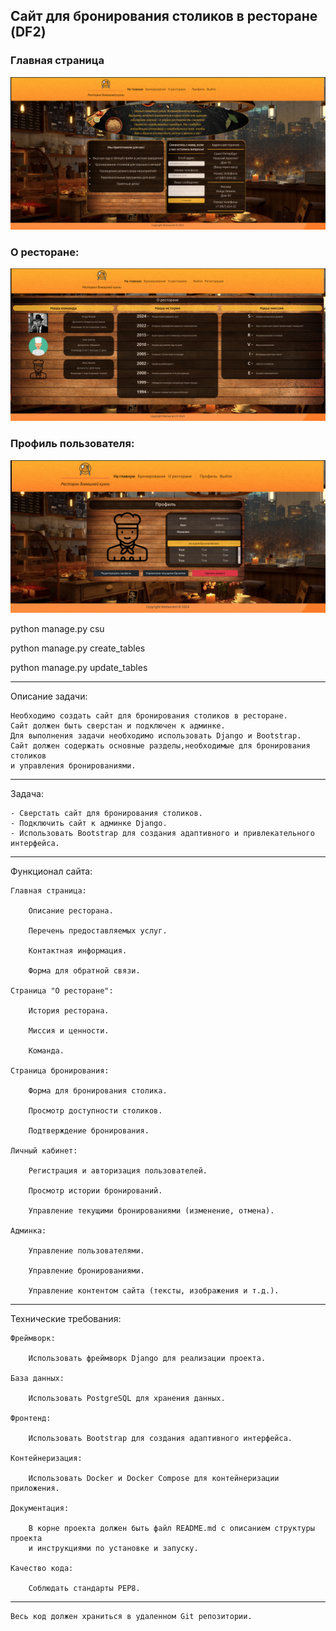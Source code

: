 ## Сайт для бронирования столиков в ресторане (DF2)

### Главная страница
![index](./static/img/index.png)

### О ресторане:
![about](./static/img/about_site.png)

### Профиль пользователя:
![profile](./static/img/profile.png)


python manage.py csu

python manage.py create_tables

python manage.py update_tables

____________________________
Описание задачи:

    Необходимо создать сайт для бронирования столиков в ресторане.
    Сайт должен быть сверстан и подключен к админке.
    Для выполнения задачи необходимо использовать Django и Bootstrap.
    Сайт должен содержать основные разделы,необходимые для бронирования столиков
    и управления бронированиями.
____________________________
Задача:

    - Сверстать сайт для бронирования столиков.
    - Подключить сайт к админке Django.
    - Использовать Bootstrap для создания адаптивного и привлекательного интерфейса.
____________________________


Функционал сайта:

    Главная страница:

        Описание ресторана.

        Перечень предоставляемых услуг.

        Контактная информация.

        Форма для обратной связи.

    Страница "О ресторане":

        История ресторана.

        Миссия и ценности.

        Команда.

    Страница бронирования:

        Форма для бронирования столика.

        Просмотр доступности столиков.

        Подтверждение бронирования.

    Личный кабинет:

        Регистрация и авторизация пользователей.

        Просмотр истории бронирований.

        Управление текущими бронированиями (изменение, отмена).

    Админка:

        Управление пользователями.

        Управление бронированиями.

        Управление контентом сайта (тексты, изображения и т.д.).

____________________________

Технические требования:

    Фреймворк:

        Использовать фреймворк Django для реализации проекта.

    База данных:

        Использовать PostgreSQL для хранения данных.

    Фронтенд:

        Использовать Bootstrap для создания адаптивного интерфейса.

    Контейнеризация:

        Использовать Docker и Docker Compose для контейнеризации приложения.

    Документация:

        В корне проекта должен быть файл README.md с описанием структуры проекта 
        и инструкциями по установке и запуску.

    Качество кода:

        Соблюдать стандарты PEP8.

____________________________

    Весь код должен храниться в удаленном Git репозитории.